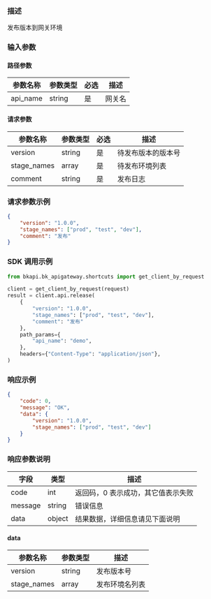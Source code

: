 ### 描述

发布版本到网关环境

### 输入参数

#### 路径参数

| 参数名称 | 参数类型 | 必选 | 描述   |
| -------- | -------- | ---- | ------ |
| api_name | string   | 是   | 网关名 |

#### 请求参数

| 参数名称    | 参数类型 | 必选 | 描述               |
| ----------- | -------- | ---- | ------------------ |
| version     | string   | 是   | 待发布版本的版本号 |
| stage_names | array    | 是   | 待发布环境列表     |
| comment     | string   | 是   | 发布日志           |

### 请求参数示例

```json
{
    "version": "1.0.0",
    "stage_names": ["prod", "test", "dev"],
    "comment": "发布"
}
```

### SDK 调用示例

```python
from bkapi.bk_apigateway.shortcuts import get_client_by_request

client = get_client_by_request(request)
result = client.api.release(
    {
        "version": "1.0.0",
        "stage_names": ["prod", "test", "dev"],
        "comment": "发布"
    },
    path_params={
        "api_name": "demo",
    },
    headers={"Content-Type": "application/json"},
)
```


### 响应示例

```json
{
    "code": 0,
    "message": "OK",
    "data": {
        "version": "1.0.0",
        "stage_names": ["prod", "test", "dev"]
    }
}
```

### 响应参数说明

| 字段    | 类型   | 描述                               |
| ------- | ------ | ---------------------------------- |
| code    | int    | 返回码，0 表示成功，其它值表示失败 |
| message | string | 错误信息                           |
| data    | object | 结果数据，详细信息请见下面说明     |

#### data

| 参数名称    | 参数类型 | 描述           |
| ----------- | -------- | -------------- |
| version     | string   | 发布版本号     |
| stage_names | array    | 发布环境名列表 |
